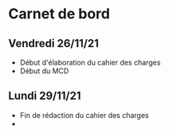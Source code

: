 # Carnet de bord

## Vendredi 26/11/21

- Début d'élaboration du cahier des charges
- Début du MCD
  
## Lundi 29/11/21

- Fin de rédaction du cahier des charges
- 